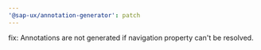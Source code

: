 ```yaml
---
'@sap-ux/annotation-generator': patch
---
```


fix: Annotations are not generated if navigation property can't be resolved.
